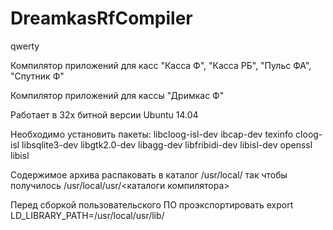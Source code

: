 # DreamkasRfCompiler

qwerty

Компилятор приложений для касс "Касса Ф", "Касса РБ", "Пульс ФА", "Спутник Ф"

Компилятор приложений для кассы "Дримкас Ф"

Работает в 32х битной версии Ubuntu 14.04

Необходимо установить пакеты:
libcloog-isl-dev
ibcap-dev
texinfo
cloog-isl
libsqlite3-dev
libgtk2.0-dev
libagg-dev
libfribidi-dev
libisl-dev
openssl
libisl

Содержимое архива распаковать в каталог /usr/local/ так чтобы 
получилось /usr/local/usr/<каталоги компилятора>

Перед сборкой пользовательского ПО проэкспортировать 
export LD_LIBRARY_PATH=/usr/local/usr/lib/

